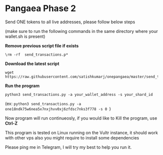 # Pangaea Phase 2

Send ONE tokens to all live addresses, please follow below steps

(make sure to run the following commands in the same directory where your wallet.sh is present)

**Remove previous script file if exists**
```shell
\rm -rf  send_transactions.p*
```

**Download the latest script**
```shell
wget https://raw.githubusercontent.com/satishkumarj/onepangaea/master/send_transactions.py
```

**Run the program**
```shell
python3 send_transactions.py -a your_wallet_address -s your_shard_id
```
(ex:  ```python3 send_transactions.py -a one18ndk75w6nea5x7nxjhvv0xj6zfdsc7nks3f778 -s 0 ```)

Now program will run continueosly, if you would like to Kill the program, use
**Ctrl-Z** 

This program is tested on Linux running on the Vultr instance, it should work with other vps also you might require to install some dependencies 

Please ping me in Telegram, I will try my best to help you run it.


